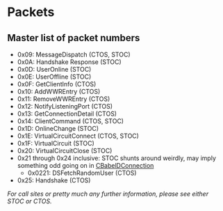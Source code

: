 # Packets
Master list of packet numbers
-----------------------------


* 0x09: MessageDispatch (CTOS, STOC)
* 0x0A: Handshake Response (STOC)
* 0x0D: UserOnline (STOC)
* 0x0E: UserOffline (STOC)
* 0x0F: GetClientInfo (CTOS)
* 0x10: AddWWREntry (CTOS)
* 0x11: RemoveWWREntry (CTOS)
* 0x12: NotifyListeningPort (CTOS)
* 0x13: GetConnectionDetail (CTOS)
* 0x14: ClientCommand (CTOS, STOC)
* 0x1D: OnlineChange (STOC)
* 0x1E: VirtualCircuitConnect (CTOS, STOC)
* 0x1F: VirtualCircuit (STOC)
* 0x20: VirtualCircuitClose (STOC)
* 0x21 through 0x24 inclusive: STOC shunts around weirdly, may imply something odd going on in [CBabelDConnection](./Structs/CBabelDConnection.md)
	* 0x0221: DSFetchRandomUser (CTOS)
* 0x25: Handshake (CTOS)


*For call sites or pretty much any further information, please see either STOC or CTOS.*

